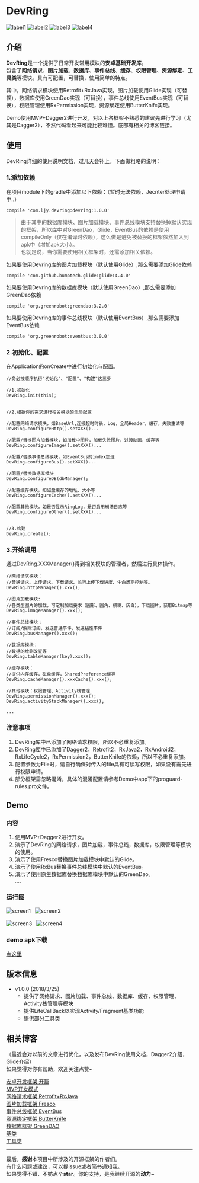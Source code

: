 # DevRing  
[![label1](https://img.shields.io/badge/version-1.0.0-blue.svg)](https://github.com/LJYcoder/DevRing)
[![label2](https://img.shields.io/badge/License-Apache%202.0-green.svg)](http://www.apache.org/licenses/LICENSE-2.0)
[![label3](https://img.shields.io/badge/API-14%2B-yellow.svg)](https://github.com/LJYcoder/DevRing)
[![label4](https://img.shields.io/badge/Blog-%E7%AE%80%E4%B9%A6-orange.svg)](https://www.jianshu.com/u/2ebe42698573)  

## 介绍
**DevRing**是一个提供了日常开发常用模块的**安卓基础开发库**。  
包含了**网络请求**、**图片加载**、**数据库**、**事件总线**、**缓存**、**权限管理**、**资源绑定**、**工具类**等模块。具有可配置，可替换，使用简单的特点。  

其中，网络请求模块使用Retrofit+RxJava实现，图片加载使用Glide实现（可替换），数据库使用GreenDao实现（可替换），事件总线使用EventBus实现（可替换），权限管理使用RxPermission实现，资源绑定使用ButterKnife实现。  

Demo使用MVP+Dagger2进行开发，对以上各框架不熟悉的建议先进行学习（尤其是Dagger2），不然代码看起来可能比较难懂。底部有相关的博客链接。

## 使用
DevRing详细的使用说明文档，过几天会补上，下面做粗略的说明：
### 1.添加依赖
在项目module下的gradle中添加以下依赖：（暂时无法依赖，Jecnter处理申请中..）
``` 
compile 'com.ljy.devring:devring:1.0.0' 
```
>由于其中的数据库模块、图片加载模块、事件总线模块支持替换掉默认实现的框架，所以库中对GreenDao，Glide，EventBus的依赖是使用compileOnly（仅在编译时依赖），这么做是避免被替换的框架依然加入到apk中（增加apk大小）。  
也就是说，当你需要使用相关框架时，还需添加相关依赖。  

如果要使用Devring库的图片加载模块（默认使用Glide）,那么需要添加Glide依赖
```
compile 'com.github.bumptech.glide:glide:4.4.0'
```
如果要使用Devring库的数据库模块（默认使用GreenDao）,那么需要添加GreenDao依赖
```
compile 'org.greenrobot:greendao:3.2.0'
```
如果要使用Devring库的事件总线模块（默认使用EventBus）,那么需要添加EventBus依赖
```
compile 'org.greenrobot:eventbus:3.0.0'
```
### 2.初始化、配置
在Application的onCreate中进行初始化与配置。
```
//务必按顺序执行"初始化"、"配置"、"构建"这三步

//1.初始化
DevRing.init(this);


//2.根据你的需求进行相关模块的全局配置

//配置网络请求模块，如BaseUrl,连接超时时长，Log，全局Header，缓存，失败重试等
DevRing.configureHttp().setXXX()...  

//配置/替换图片加载模块，如加载中图片，加载失败图片，过渡动画，缓存等
DevRing.configureImage().setXXX()...

//配置/替换事件总线模块，如EventBus的index加速
DevRing.configureBus().setXXX()... 

//配置/替换数据库模块
DevRing.configureDB(dbManager);   

//配置缓存模块，如磁盘缓存的地址、大小等
DevRing.configureCache().setXXX()... 

//配置其他模块，如是否显示RingLog，是否启用崩溃日志等
DevRing.configureOther().setXXX()...


//3.构建
DevRing.create();

```
### 3.开始调用
通过DevRing.XXXManager()得到相关模块的管理者，然后进行具体操作。
```
//网络请求模块：
//普通请求、上传请求、下载请求、监听上传下载进度、生命周期控制等。
DevRing.httpManager().xxx();

//图片加载模块:
//各类型图片的加载，可定制加载要求（圆形、圆角、模糊、灰白），下载图片，获取Bitmap等
DevRing.imageManager().xxx();

//事件总线模块：
//订阅/解除订阅，发送普通事件，发送粘性事件
DevRing.busManager().xxx();

//数据库模块：
//数据的增删改查等
DevRing.tableManager(key).xxx();

//缓存模块：
//提供内存缓存，磁盘缓存，SharedPreference缓存
DevRing.cacheManager().xxxCache().xxx();

//其他模块：权限管理、Activity栈管理
DevRing.permissionManager().xxx();
DevRing.activityStackManager().xxx();

...
```
### 注意事项
1. DevRing库中已添加了网络请求权限，所以不必重复添加。  
2. DevRing库中已添加了Dagger2，Retrofit2，RxJava2，RxAndroid2，RxLifeCycle2，RxPermission2，ButterKnife的依赖，所以不必重复添加。  
3. 配置参数为File时，请自行确保对传入的file具有可读写权限，如果没有需先进行权限申请。  
4. 部分框架需忽略混淆，具体的混淆配置请参考Demo中app下的proguard-rules.pro文件。

## Demo
### 内容
1. 使用MVP+Dagger2进行开发。
2. 演示了DevRing的网络请求，图片加载，事件总线，数据库，权限管理等模块的使用。
3. 演示了使用Fresco替换图片加载模块中默认的Glide。
4. 演示了使用RxBus替换事件总线模块中默认的EventBus。
5. 演示了使用原生数据库替换数据库模块中默认的GreenDao。  
....

### 运行图
![screen1](https://github.com/LJYcoder/DevRing/blob/master/screenshot/screen1.gif)&nbsp;&nbsp;&nbsp;![screen2](https://github.com/LJYcoder/DevRing/blob/master/screenshot/screen2.gif)
<br>
<br>
![screen3](https://github.com/LJYcoder/DevRing/blob/master/screenshot/screen3.gif)&nbsp;&nbsp;&nbsp;![screen4](https://github.com/LJYcoder/DevRing/blob/master/screenshot/screen4.gif)

### demo apk下载
[点这里](https://github.com/LJYcoder/DevRing/blob/master/screenshot/DevRingDemo.apk)

## 版本信息
- v1.0.0 (2018/3/25)
  - 提供了网络请求、图片加载、事件总线、数据库、缓存、权限管理、Activity栈管理等模块
  - 提供LifeCallBack以实现Activity/Fragment基类功能
  - 提供部分工具类
  
  
## 相关博客
（最近会对以前的文章进行优化，以及发布DevRing使用文档，Dagger2介绍，Glide介绍）  
如果觉得对你有帮助，欢迎关注点赞~  

[安卓开发框架 开篇](http://www.jianshu.com/p/b714630bdf75)<br>
[MVP开发模式](http://www.jianshu.com/p/1f91cfd68d48)<br>
[网络请求框架 Retrofit+RxJava](http://www.jianshu.com/p/092452f287db)<br>
[图片加载框架 Fresco](http://www.jianshu.com/p/5b5625612f56)<br>
[事件总线框架 EventBus](http://www.jianshu.com/p/6fb4d78db19b)<br>
[资源绑定框架 ButterKnife](http://www.jianshu.com/p/5f89e3bd7fca)<br>
[数据库框架 GreenDAO](http://www.jianshu.com/p/11bdd9d761e6)<br>
[基类](http://www.jianshu.com/p/3d9ee98a9570)<br>
[工具类](http://www.jianshu.com/p/d1361c3ea743)<br>

---
最后，**感谢**本项目中所涉及的开源框架的作者们。  
有什么问题或建议，可以提issue或者简书通知我。  
如果觉得不错，不妨点个**star**。你的支持，是我继续开源的**动力**~
